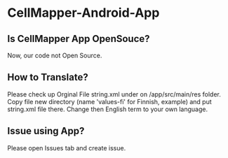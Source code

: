 # CellMapper-Android-App

## Is CellMapper App OpenSouce?

Now, our code not Open Source.

## How to Translate?

Please check up Orginal File string.xml under on /app/src/main/res folder. Copy file new directory (name 'values-fi' for Finnish, example) and put string.xml file there. Change then English term to your own language. 

## Issue using App?

Please open Issues tab and create issue.

